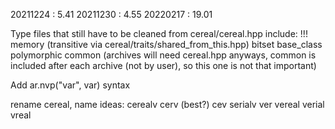 20211224 :  5.41
20211230 :  4.55
20220217 : 19.01


Type files that still have to be cleaned from cereal/cereal.hpp include:
    !!! memory (transitive via cereal/traits/shared_from_this.hpp)
    bitset
    base_class
    polymorphic
    common (archives will need cereal.hpp anyways, common is included after each archive (not by user), so this one is not that important)

Add ar.nvp("var", var) syntax

rename cereal, name ideas:
    cerealv
    cerv      (best?)
    cev
    serialv
    ver
    vereal
    verial
    vreal


